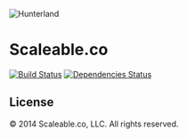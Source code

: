 ![Hunterland](https://github.com/aredo/ark/blob/master/public/apple-touch-icon-144-precomposed.png)

# Scaleable.co


[![Build Status](https://drone.io/github.com/aredo/hunterland/status.png)](https://drone.io/github.com/aredo/hunterland/latest)
[![Dependencies Status](https://david-dm.org/aredo/hunterland.png)](https://david-dm.org/aredo/hunterland)


## License

&copy; 2014 Scaleable.co, LLC. All rights reserved.
